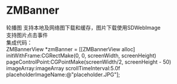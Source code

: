 # ZMBanner
轮播图
支持本地及网络图下载和缓存，图片下载使用SDWebImage  
支持图片点击事件  
集成代码：  
ZMBannerView *zmBanner = [[ZMBannerView alloc] initWithFrame:CGRectMake(0, 0, screenWidth, screenHeight) pageControlPoint:CGPointMake(screenWidth/2, screenHeight - 50) imageArray:imageArray scrollTimeInterval:5.0f placeholderImageName:@"placeholder.JPG"];  


